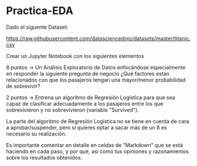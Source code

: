 # Practica-EDA
Dado el siguente Dataset:

https://raw.githubusercontent.com/datasciencedojo/datasets/master/titanic.csv

Crear un Jupyter Notebook con los siguientes elementos

8 puntos -> Un Análisis Exploratorio de Datos enfocándose especialmente en responder la siguiente pregunta de negocio ¿Qué factores están relacionados con que los pasajeros tengan una mayor/menor probabilidad de sobrevivir?

2 puntos -> Entrena un algoritmo de Regresión Logística para que sea capaz de clasificar adecuadamente a los pasajeros entre los que sobrevivieron y no sobrevivieron (variable "Survived").

La parte del algoritmo de Regresión Logística no se tiene en cuenta de cara a aprobar/suspender, pero si quieres optar a sacar más de un 8 es necesario su realización.

Es importante comentar en detalle en celdas de "Markdown" que se está haciendo en cada paso, y por qué, así como tus opiniones y razonamientos sobre los resultados obtenidos.
